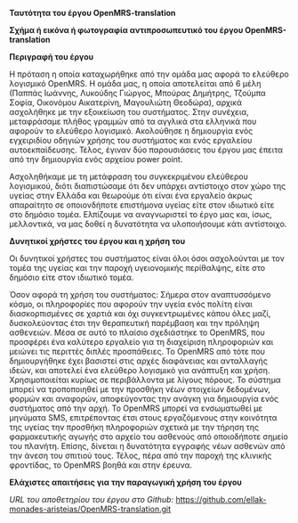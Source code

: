 **Ταυτότητα του έργου OpenMRS-translation**


**Σχήμα ή εικόνα ή φωτογραφία αντιπροσωπευτικό του έργου OpenMRS-translation**


**Περιγραφή του έργου**

Η πρόταση η οποία καταχωρήθηκε από την ομάδα μας αφορά το ελεύθερο λογισμικό OpenMRS. Η ομάδα μας, η οποία αποτελείται από 6 μέλη (Παππάς Ιωάννης, Λυκούδης Γιώργος, Μπούρας Δημήτρης, Τζούμπα Σοφία, Οικονόμου Αικατερίνη, Μαγουλιώτη Θεοδώρα), αρχικά ασχολήθηκε με την εξοικείωση του συστήματος. Στην συνέχεια, μεταφράσαμε πλήθος γραμμών από τα αγγλικά στα ελληνικά που αφορούν το ελεύθερο λογισμικό. Ακολούθησε η δημιουργία ενός εγχειριδίου οδηγιών χρήσης του συστήματος και ενός εργαλείου αυτοεκπαίδευσης. Τέλος, έγιναν δύο παρουσιάσεις του έργου μας έπειτα από την δημιουργία ενός αρχείου power point. 

Ασχοληθήκαμε με τη μετάφραση του συγκεκριμένου ελεύθερου λογισμικού, διότι διαπιστώσαμε ότι δεν υπάρχει αντίστοιχο στον χώρο της υγείας στην Ελλάδα και θεωρούμε ότι είναι ένα εργαλείο άκρως απαραίτητο σε οποιονδήποτε επιστήμονα υγείας είτε στον ιδιωτικό είτε στο δημόσιο τομέα. Ελπίζουμε να αναγνωριστεί το έργο μας και, ίσως, μελλοντικά, να μας δοθεί η δυνατότητα να υλοποιήσουμε κάτι αντίστοιχο.

**Δυνητικοί χρήστες του έργου και η χρήση του**

Οι δυνητικοί χρήστες του συστήματος είναι όλοι όσοι ασχολούνται με τον τομέα της υγείας και την παροχή υγειονομικής περίθαλψης, είτε στο δημόσιο είτε στον ιδιωτικό τομέα.

Όσον αφορά τη χρήση του συστήματος: Σήμερα στον αναπτυσσόμενο κόσμο, οι πληροφορίες που αφορούν την υγεία ενός πολίτη είναι διασκορπισμένες σε χαρτιά και όχι συγκεντρωμένες κάπου όλες μαζί, δυσκολεύοντας έτσι την θεραπευτική παρέμβαση και την πρόληψη ασθενειών. Μέσα σε αυτό το πλαίσιο σχεδιάστηκε το OpenMRS, που προσφέρει ένα καλύτερο εργαλείο για τη διαχείριση πληροφοριών και μειώνει τις περιττές διπλές προσπάθειες. Το OpenMRS από τότε που δημιουργήθηκε έχει βασιστεί στις αρχές διαφάνειας και ανταλλαγής ιδεών, και αποτελεί ένα ελεύθερο λογισμικό για ανάπτυξη και χρήση. Χρησιμοποιείται κυρίως σε περιβάλλοντα με λίγους πόρους. Το σύστημα μπορεί να τροποποιηθεί με την προσθήκη νέων στοιχείων δεδομένων, φορμών και αναφορών, αποφεύγοντας την ανάγκη για δημιουργία ενός συστήματος από την αρχή. Το OpenMRS μπορεί να ενσωματωθεί με μηνύματα SMS, επιτρέποντας έτσι στους εργαζόμενους στην κοινότητα της υγείας την προσθήκη πληροφοριών σχετικά με την τήρηση της φαρμακευτικής αγωγής στο αρχείο του ασθενούς από οποιοδήποτε σημείο του πλανήτη. Επίσης, δίνεται η δυνατότητα εγγραφής νέων ασθενών από την άνεση του σπιτιού τους. Τέλος, πέρα από την παροχή της κλινικής φροντίδας, το OpenMRS βοηθά και στην έρευνα.

**Ελάχιστες απαιτήσεις για την παραγωγική χρήση του έργου**


*URL του αποθετηρίου του έργου στο Github:* https://github.com/ellak-monades-aristeias/OpenMRS-translation.git
